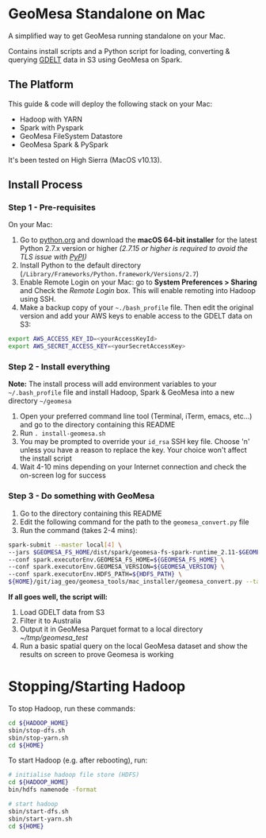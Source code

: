 # GeoMesa Standalone on Mac
A simplified way to get GeoMesa running standalone on your Mac.

Contains install scripts and a Python script for loading, converting & querying [GDELT](https://www.gdeltproject.org/) data in S3 using GeoMesa on Spark.

## The Platform

This guide & code will deploy the following stack on your Mac:

- Hadoop with YARN
- Spark with Pyspark
- GeoMesa FileSystem Datastore
- GeoMesa Spark & PySpark

It's been tested on High Sierra (MacOS v10.13).

## Install Process

### Step 1 - Pre-requisites
On your Mac:
1. Go to [python.org](https://www.python.org/downloads/mac-osx/) and download the **macOS 64-bit installer** for the latest Python 2.7.x version or higher *(2.7.15 or higher is required to avoid the TLS issue with [PyPI](https://pypi.org/))*
1. Install Python to the default directory (`/Library/Frameworks/Python.framework/Versions/2.7`)
1. Enable Remote Login on your Mac: go to **System Preferences > Sharing** and Check the *Remote Login* box. This will enable remoting into Hadoop using SSH.
1. Make a backup copy of your `~./bash_profile` file. Then edit the original version and add your AWS keys to enable access to the GDELT data on S3:

```bash
export AWS_ACCESS_KEY_ID=<yourAccessKeyId>
export AWS_SECRET_ACCESS_KEY=<yourSecretAccessKey>
```

### Step 2 - Install everything

**Note:** The install process will add environment variables to your `~/.bash_profile` file and install Hadoop, Spark & GeoMesa into a new directory `~/geomesa`

1. Open your preferred command line tool (Terminal, iTerm, emacs, etc...) and go to the directory containing this README
1. Run `. install-geomesa.sh`
1. You may be prompted to override your `id_rsa` SSH key file. Choose 'n' unless you have a reason to replace the key. Your choice won't affect the install script
1. Wait 4-10 mins depending on your Internet connection and check the on-screen log for success

### Step 3 - Do something with GeoMesa
1. Go to the directory containing this README
1. Edit the following command for the path to the `geomesa_convert.py` file
1. Run the command (takes 2-4 mins):

```bash
spark-submit --master local[4] \
--jars $GEOMESA_FS_HOME/dist/spark/geomesa-fs-spark-runtime_2.11-$GEOMESA_VERSION.jar \
--conf spark.executorEnv.GEOMESA_FS_HOME=${GEOMESA_FS_HOME} \
--conf spark.executorEnv.GEOMESA_VERSION=${GEOMESA_VERSION} \
--conf spark.executorEnv.HDFS_PATH=${HDFS_PATH} \
${HOME}/git/iag_geo/geomesa_tools/mac_installer/geomesa_convert.py --target-directory ${HOME}/tmp/geomesa_test
```

**If all goes well, the script will:**
1. Load GDELT data from S3
1. Filter it to Australia
1. Output it in GeoMesa Parquet format to a local directory *~/tmp/geomesa_test*
1. Run a basic spatial query on the local GeoMesa dataset and show the results on screen to prove Geomesa is working

# Stopping/Starting Hadoop

To stop Hadoop, run these commands:

```bash
cd ${HADOOP_HOME}
sbin/stop-dfs.sh
sbin/stop-yarn.sh
cd ${HOME}
```

To start Hadoop (e.g. after rebooting), run:

```bash
# initialise hadoop file store (HDFS)
cd ${HADOOP_HOME}
bin/hdfs namenode -format

# start hadoop
sbin/start-dfs.sh
sbin/start-yarn.sh
cd ${HOME}
```

